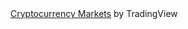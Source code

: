 <!-- TradingView Widget BEGIN -->
<div class="tradingview-widget-container">
  <div class="tradingview-widget-container__widget"></div>
  <div class="tradingview-widget-copyright"><a href="https://www.tradingview.com/markets/cryptocurrencies/prices-all/" rel="noopener" target="_blank"><span class="blue-text">Cryptocurrency Markets</span></a> by TradingView</div>
  <script type="text/javascript" src="https://s3.tradingview.com/external-embedding/embed-widget-screener.js" async>
  {
  "width": 1000,
  "height": 490,
  "defaultColumn": "overview",
  "screener_type": "crypto_mkt",
  "displayCurrency": "USD",
  "locale": "en"
}
  </script>
</div>
<!-- TradingView Widget END -->
